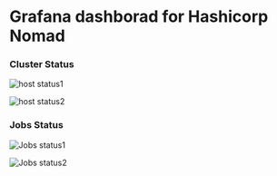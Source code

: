 # Grafana dashborad for Hashicorp Nomad

### Cluster Status

![host status1](screenshots/cluster-status1.png)

![host status2](screenshots/cluster-status2.png)


### Jobs Status

![Jobs status1](screenshots/jobs1.png)

![Jobs status2](screenshots/jobs2.png)
